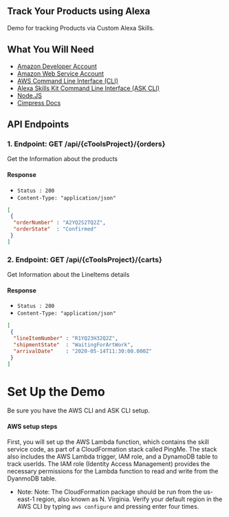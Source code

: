 ## Track Your  Products using Alexa 


Demo for tracking Products via Custom Alexa Skills.

## What You Will Need

- [Amazon Developer Account](https://developer.amazon.com/en-US/alexa)
- [Amazon Web Service Account](https://aws.amazon.com/)
- [AWS Command Line Interface (CLI)](https://docs.aws.amazon.com/cli/latest/userguide/cli-chap-install.html)
- [Alexa Skills Kit Command Line Interface (ASK CLI)](https://developer.amazon.com/en-US/docs/alexa/smapi/quick-start-alexa-skills-kit-command-line-interface.html)
- [Node.JS](https://nodejs.org/en/)
- [Cimpress Docs](https://docs.commercetools.com/)


## API Endpoints

### 1. Endpoint: GET /api/{cToolsProject}/{orders}

Get the Information about the products 

#### Response

- `Status : 200`
- `Content-Type: "application/json"`
```json
[
 {
  "orderNumber" : "A2YQ2S2TQ2Z",
  "orderState"  : "Confirmed"
 }
]
```

 ### 2. Endpoint: GET /api/{cToolsProject}/{carts}
 
 Get  Information about the LineItems details
 
 #### Response

- `Status : 200`
- `Content-Type: "application/json"`
```json
[
 {
  "lineItemNumber" : "R1YQ23H32Q2Z",
  "shipmentState"  : "WaitingForArtWork",
  "arrivalDate"    : "2020-05-14T11:30:00.000Z"
 }
]
```

# Set Up the Demo

Be sure you have the AWS CLI and ASK CLI setup.

#### AWS setup steps

First, you will set up the AWS Lambda function, which contains the skill service code, as part of a CloudFormation stack called PingMe. The stack also includes the AWS Lambda trigger, IAM role, and a DynamoDB table to track userIds. The IAM role (Identity Access Management) provides the necessary permissions for the Lambda function to read and write from the DyanmoDB table.

- Note: Note: The CloudFormation package should be run from the us-east-1 region, also known as N. Virginia. Verify your default region in the AWS CLI by typing `aws configure` and pressing enter four times.

